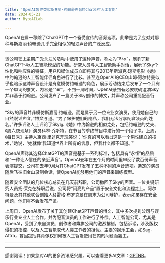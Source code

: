 ```yaml
---
title: 'OpenAI暂停类似斯嘉丽·约翰逊声音的ChatGPT人工智能'
date: 2024-05-21
author: ByteAILab

---
```


OpenAI在周一移除了ChatGPT中一个备受宣传的音频选项，此举是为了应对对那种与斯嘉丽·约翰逊几乎完全相似的轻浪声音的广泛反应。

---
该公司在上星期广受关注的活动中使用了这种声音，称之为“Sky”，展示了新ChatGPT-4o人工智能模型的功能。研究人员与人工智能助手对话，展示了Sky个性化和响应性的特征，用户和媒体成员立即将其与2013年斯派克·琼斯电影《她》中约翰逊的人工智能伴侣角色进行了比较。甚至连OpenAI的CEO山姆·阿尔特曼似乎也暗示这种声音设计是有意模仿约翰逊的角色，展示活动结束后发布了一个只有一个单词的推文，内容是“her”。不到一周时间，OpenAI感到有必要明确澄清Sky并非基于约翰逊。公司发布了一篇关于Sky创作的博文，并声称公司重视配音行业。

“Sky的声音并非模仿斯嘉丽·约翰逊，而是属于另一位专业女演员，使用她自己的自然说话声音，”博文写道。“为了保护他们的隐私，我们无法分享配音演员的姓名。”许多评论人士评论了Sky与《她》中约翰逊的相似之处，包括约翰逊的丈夫、《周六夜现场》演员科林·乔斯特，在节目的季终节目中进行的一个段子中。上周，《每日秀》主持人黛西·里迪克开玩笑说：“你真的可以看出这是一个男性建立的技术，”她说，“她就像‘我知道世界上所有的信息，但我什么都不知道。’”

OpenAI声称其选择ChatGPT的声音是基于一系列标准，包括具有“永恒”的品质和“一种让人信任的亲近声音”。OpenAI去年在五个月的时间里审阅了数百份声音表演提交，公司在去年9月为其ChatGPT发布了五种不同的声音选项。选定的演员随后飞往旧金山录制会话，使OpenAI能够用他们的声音来训练模型。

随着安全团队的几位核心成员在几天前辞职，公司撤回了Sky的声音。一位关键研究人员扬·莱克在辞职后说，公司将“闪亮的产品”置于安全文化和流程之上。阿尔特曼及其其他联合创始人格雷格·布罗克曼在周末为公司辩护，表示如果存在安全问题，他们将不会发布产品。

上周日，OpenAI发布了关于其创建ChatGPT声音的博文，其中多次提到公司与娱乐行业专业人士合作，并为配音演员的工作进行了补偿。人工智能公司，尤其是OpenAI，受到了来自演员、创作者和媒体公司的激烈抵制，包括诉讼，涉及版权侵犯的指控，以及人工智能取代人类工作者的担忧。主要的娱乐工会，如Sag-Aftra，曾因包括其肖像权如何被人工智能使用在内的问题而罢工。

---
---
感谢阅读！如果您对AI的更多资讯感兴趣，可以查看更多AI文章：[GPTNB](https://gptnb.com)。